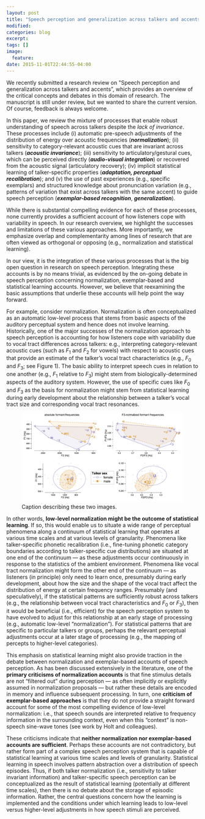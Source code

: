 ```yaml
---
layout: post
title: "Speech perception and generalization across talkers and accents"
modified:
categories: blog
excerpt:
tags: []
image:
  feature:
date: 2015-11-01T22:44:55-04:00
---
```


We recently submitted a research review on "Speech perception and
generalization across talkers and accents”, which provides an overview
of the critical concepts and debates in this domain of research. The
manuscript is still under review, but we wanted to share the current
version. Of course, feedback is always welcome.

In this paper, we review the mixture of processes that enable robust
understanding of speech across talkers despite the *lack of invariance*.
These processes include (i) automatic pre-speech adjustments of the
distribution of energy over acoustic frequencies (**_normalization_**); (ii)
sensitivity to category-relevant acoustic cues that are invariant across
talkers (**_acoustic invariance_**); (iii) sensitivity to
articulatory/gestural cues, which can be perceived directly
(**_audio-visual integration_**) or recovered from the acoustic signal
(articulatory recovery); (iv) implicit statistical learning of
talker-specific properties (**_adaptation, perceptual recalibration_**); and
(v) the use of past experiences (e.g., specific exemplars) and
structured knowledge about pronunciation variation (e.g., patterns of
variation that exist across talkers with the same accent) to guide
speech perception (**_exemplar-based recognition_**, **_generalization_**).

While there is substantial compelling evidence for each of these
processes, none currently provides a sufficient account of how listeners
cope with variability in speech. In our research overview, we highlight
the successes and limitations of these various approaches. More
importantly, we emphasize overlap and complementarity among lines of
research that are often viewed as orthogonal or opposing (e.g.,
normalization and statistical learning).

In our view, it is the integration of these various processes that is
the big open question in research on speech perception. Integrating
these accounts is by no means trivial, as evidenced by the on-going
debate in speech perception concerning normalization, exemplar-based and
statistical learning accounts. However, we believe that reexamining the
basic assumptions that underlie these accounts will help point the way
forward.

For example, consider normalization. Normalization is often
conceptualized as an automatic low-level process that stems from basic
aspects of the auditory perceptual system and hence does not involve
learning. Historically, one of the major successes of the normalization
approach to speech perception is accounting for how listeners cope with
variability due to vocal tract differences across talkers: e.g.,
interpreting category-relevant acoustic cues (such as $F_1$ and $F_2$ for
vowels) with respect to acoustic cues that provide an estimate of the
talker’s vocal tract characteristics (e.g., $F_0$ and $F_3$; see Figure 1). The basic
ability to interpret speech cues in relation to one another (e.g., $F_1$
relative to $F_3$) might stem from biologically-determined aspects of the
auditory system. However, the use of specific cues like $F_0$ and $F_3$ as the
basis for normalization might stem from statistical learning during
early development about the relationship between a talker’s vocal tract
size and corresponding vocal tract resonances.

<figure>
	<img src="/images/vowel_space_male-vs-female.jpg" alt="image">
	<figcaption>Caption describing these two images.</figcaption>
</figure>

In other words, **low-level normalization might be the outcome of
statistical learning**. If so, this would enable us to situate a wide
range of perceptual phenomena along a continuum of statistical learning
that operates at various time scales and at various levels of
granularity. Phenomena like talker-specific phonetic recalibration
(i.e., fine-tuning phonetic category boundaries according to
talker-specific cue distributions) are situated at one end of the
continuum — as these adjustments occur continuously in response to the
statistics of the ambient environment. Phenomena like vocal tract
normalization might form the other end of the continuum — as listeners
(in principle) only need to learn once, presumably during early
development, about how the size and the shape of the vocal tract affect
the distribution of energy at certain frequency ranges. Presumably (and
speculatively), if the statistical patterns are sufficiently robust
across talkers (e.g., the relationship between vocal tract
characteristics and $F_0$ or $F_3$), then it would be beneficial (i.e.,
efficient) for the speech perception system to have evolved to adjust
for this relationship at an early stage of processing (e.g., automatic
low-level “normalization”). For statistical patterns that are specific
to particular talkers or groups, perhaps the relevant perceptual
adjustments occur at a later stage of processing (e.g., the mapping of
percepts to higher-level categories).

This emphasis on statistical learning might also provide traction in the
debate between normalization and exemplar-based accounts of speech
perception. As has been discussed extensively in the literature, one of
the **primary criticisms of normalization accounts** is that fine stimulus
details are not “filtered out” during perception — as often implicitly
or explicitly assumed in normalization proposals — but rather these
details are encoded in memory and influence subsequent processing. In
turn, one **criticism of exemplar-based approaches** is that they do not
provide a straight forward account for some of the most compelling
evidence of low-level normalization: i.e., that speech sounds are
interpreted relative to frequency information in the surrounding
context, even when this “context” is non-speech sine-wave tones (see
work by Holt and colleagues).

These criticisms indicate that **neither normalization nor exemplar-based
accounts are sufficient**. Perhaps these accounts are not contradictory,
but rather form part of a complex speech perception system that is
capable of statistical learning at various time scales and levels of
granularity. Statistical learning in speech involves pattern abstraction
over a distribution of speech episodes. Thus, if both talker
normalization (i.e., sensitivity to talker invariant information) and
talker-specific speech perception can be conceptualized as the result of
statistical learning (potentially at different time scales), then there
is no debate about the storage of episodic information. Rather, the
central questions concern how the learning is implemented and the
conditions under which learning leads to low-level versus higher-level
adjustments in how speech stimuli are perceived.


